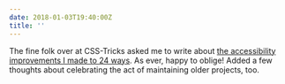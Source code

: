 ```yaml
---
date: 2018-01-03T19:40:00Z
title: ''
---
```

The fine folk over at CSS-Tricks asked me to write about [the accessibility improvements I made to 24 ways](https://css-tricks.com/improving-accessibility-24-ways/). As ever, happy to oblige! Added a few thoughts about celebrating the act of maintaining older projects, too.
